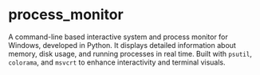 # process_monitor
A command-line based interactive system and process monitor for Windows, developed in Python. It displays detailed information about memory, disk usage, and running processes in real time. Built with `psutil`, `colorama`, and `msvcrt` to enhance interactivity and terminal visuals.
